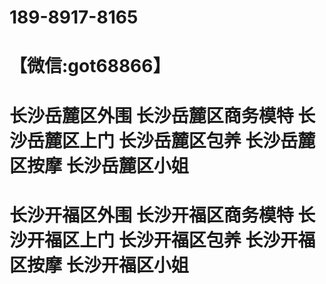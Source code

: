 # 189-8917-8165
# 【微信:got68866】
# 长沙岳麓区外围 长沙岳麓区商务模特 长沙岳麓区上门 长沙岳麓区包养 长沙岳麓区按摩 长沙岳麓区小姐
# 长沙开福区外围 长沙开福区商务模特 长沙开福区上门 长沙开福区包养 长沙开福区按摩 长沙开福区小姐
